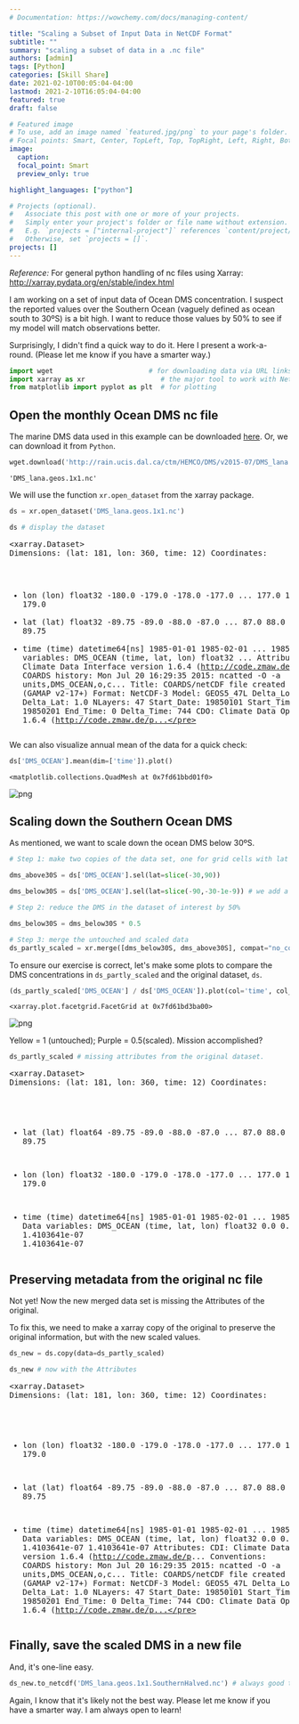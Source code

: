 ```yaml
---
# Documentation: https://wowchemy.com/docs/managing-content/

title: "Scaling a Subset of Input Data in NetCDF Format"
subtitle: ""
summary: "scaling a subset of data in a .nc file"
authors: [admin]
tags: [Python]
categories: [Skill Share]
date: 2021-02-10T00:05:04-04:00
lastmod: 2021-2-10T16:05:04-04:00
featured: true
draft: false

# Featured image
# To use, add an image named `featured.jpg/png` to your page's folder.
# Focal points: Smart, Center, TopLeft, Top, TopRight, Left, Right, BottomLeft, Bottom, BottomRight.
image:
  caption: 
  focal_point: Smart
  preview_only: true

highlight_languages: ["python"]

# Projects (optional).
#   Associate this post with one or more of your projects.
#   Simply enter your project's folder or file name without extension.
#   E.g. `projects = ["internal-project"]` references `content/project/deep-learning/index.md`.
#   Otherwise, set `projects = []`.
projects: []
---
```


<!-- *Created by [Ka Ming Fung](kamingfung@link.cuhk.edu.hk)* -->

*Reference:*
For general python handling of nc files using Xarray: http://xarray.pydata.org/en/stable/index.html



I am working on a set of input data of Ocean DMS concentration. I suspect the reported values over the Southern Ocean (vaguely defined as ocean south to 30ºS) is a bit high. I want to reduce those values by 50% to see if my model will match observations better.

Surprisingly, I didn't find a quick way to do it. Here I present a work-a-round. (Please let me know if you have a smarter way.)


```python
import wget                        # for downloading data via URL links
import xarray as xr                   # the major tool to work with NetCDF data!
from matplotlib import pyplot as plt  # for plotting

```

## Open the monthly Ocean DMS nc file

The marine DMS data used in this example can be downloaded [here](http://rain.ucis.dal.ca/ctm/HEMCO/DMS/v2015-07/DMS_lana.geos.1x1.nc). Or, we can download it from `Python`.


```python
wget.download('http://rain.ucis.dal.ca/ctm/HEMCO/DMS/v2015-07/DMS_lana.geos.1x1.nc')
```




    'DMS_lana.geos.1x1.nc'



We will use the function `xr.open_dataset` from the xarray package.


```python
ds = xr.open_dataset('DMS_lana.geos.1x1.nc')

ds # display the dataset
```




<div><svg style="position: absolute; width: 0; height: 0; overflow: hidden">
<defs>
<symbol id="icon-database" viewBox="0 0 32 32">
<path d="M16 0c-8.837 0-16 2.239-16 5v4c0 2.761 7.163 5 16 5s16-2.239 16-5v-4c0-2.761-7.163-5-16-5z"></path>
<path d="M16 17c-8.837 0-16-2.239-16-5v6c0 2.761 7.163 5 16 5s16-2.239 16-5v-6c0 2.761-7.163 5-16 5z"></path>
<path d="M16 26c-8.837 0-16-2.239-16-5v6c0 2.761 7.163 5 16 5s16-2.239 16-5v-6c0 2.761-7.163 5-16 5z"></path>
</symbol>
<symbol id="icon-file-text2" viewBox="0 0 32 32">
<path d="M28.681 7.159c-0.694-0.947-1.662-2.053-2.724-3.116s-2.169-2.030-3.116-2.724c-1.612-1.182-2.393-1.319-2.841-1.319h-15.5c-1.378 0-2.5 1.121-2.5 2.5v27c0 1.378 1.122 2.5 2.5 2.5h23c1.378 0 2.5-1.122 2.5-2.5v-19.5c0-0.448-0.137-1.23-1.319-2.841zM24.543 5.457c0.959 0.959 1.712 1.825 2.268 2.543h-4.811v-4.811c0.718 0.556 1.584 1.309 2.543 2.268zM28 29.5c0 0.271-0.229 0.5-0.5 0.5h-23c-0.271 0-0.5-0.229-0.5-0.5v-27c0-0.271 0.229-0.5 0.5-0.5 0 0 15.499-0 15.5 0v7c0 0.552 0.448 1 1 1h7v19.5z"></path>
<path d="M23 26h-14c-0.552 0-1-0.448-1-1s0.448-1 1-1h14c0.552 0 1 0.448 1 1s-0.448 1-1 1z"></path>
<path d="M23 22h-14c-0.552 0-1-0.448-1-1s0.448-1 1-1h14c0.552 0 1 0.448 1 1s-0.448 1-1 1z"></path>
<path d="M23 18h-14c-0.552 0-1-0.448-1-1s0.448-1 1-1h14c0.552 0 1 0.448 1 1s-0.448 1-1 1z"></path>
</symbol>
</defs>
</svg>
<style>/* CSS stylesheet for displaying xarray objects in jupyterlab.
 *
 */

:root {
  --xr-font-color0: var(--jp-content-font-color0, rgba(0, 0, 0, 1));
  --xr-font-color2: var(--jp-content-font-color2, rgba(0, 0, 0, 0.54));
  --xr-font-color3: var(--jp-content-font-color3, rgba(0, 0, 0, 0.38));
  --xr-border-color: var(--jp-border-color2, #e0e0e0);
  --xr-disabled-color: var(--jp-layout-color3, #bdbdbd);
  --xr-background-color: var(--jp-layout-color0, white);
  --xr-background-color-row-even: var(--jp-layout-color1, white);
  --xr-background-color-row-odd: var(--jp-layout-color2, #eeeeee);
}

html[theme=dark],
body.vscode-dark {
  --xr-font-color0: rgba(255, 255, 255, 1);
  --xr-font-color2: rgba(255, 255, 255, 0.54);
  --xr-font-color3: rgba(255, 255, 255, 0.38);
  --xr-border-color: #1F1F1F;
  --xr-disabled-color: #515151;
  --xr-background-color: #111111;
  --xr-background-color-row-even: #111111;
  --xr-background-color-row-odd: #313131;
}

.xr-wrap {
  display: block;
  min-width: 300px;
  max-width: 700px;
}

.xr-text-repr-fallback {
  /* fallback to plain text repr when CSS is not injected (untrusted notebook) */
  display: none;
}

.xr-header {
  padding-top: 6px;
  padding-bottom: 6px;
  margin-bottom: 4px;
  border-bottom: solid 1px var(--xr-border-color);
}

.xr-header > div,
.xr-header > ul {
  display: inline;
  margin-top: 0;
  margin-bottom: 0;
}

.xr-obj-type,
.xr-array-name {
  margin-left: 2px;
  margin-right: 10px;
}

.xr-obj-type {
  color: var(--xr-font-color2);
}

.xr-sections {
  padding-left: 0 !important;
  display: grid;
  grid-template-columns: 150px auto auto 1fr 20px 20px;
}

.xr-section-item {
  display: contents;
}

.xr-section-item input {
  display: none;
}

.xr-section-item input + label {
  color: var(--xr-disabled-color);
}

.xr-section-item input:enabled + label {
  cursor: pointer;
  color: var(--xr-font-color2);
}

.xr-section-item input:enabled + label:hover {
  color: var(--xr-font-color0);
}

.xr-section-summary {
  grid-column: 1;
  color: var(--xr-font-color2);
  font-weight: 500;
}

.xr-section-summary > span {
  display: inline-block;
  padding-left: 0.5em;
}

.xr-section-summary-in:disabled + label {
  color: var(--xr-font-color2);
}

.xr-section-summary-in + label:before {
  display: inline-block;
  content: '►';
  font-size: 11px;
  width: 15px;
  text-align: center;
}

.xr-section-summary-in:disabled + label:before {
  color: var(--xr-disabled-color);
}

.xr-section-summary-in:checked + label:before {
  content: '▼';
}

.xr-section-summary-in:checked + label > span {
  display: none;
}

.xr-section-summary,
.xr-section-inline-details {
  padding-top: 4px;
  padding-bottom: 4px;
}

.xr-section-inline-details {
  grid-column: 2 / -1;
}

.xr-section-details {
  display: none;
  grid-column: 1 / -1;
  margin-bottom: 5px;
}

.xr-section-summary-in:checked ~ .xr-section-details {
  display: contents;
}

.xr-array-wrap {
  grid-column: 1 / -1;
  display: grid;
  grid-template-columns: 20px auto;
}

.xr-array-wrap > label {
  grid-column: 1;
  vertical-align: top;
}

.xr-preview {
  color: var(--xr-font-color3);
}

.xr-array-preview,
.xr-array-data {
  padding: 0 5px !important;
  grid-column: 2;
}

.xr-array-data,
.xr-array-in:checked ~ .xr-array-preview {
  display: none;
}

.xr-array-in:checked ~ .xr-array-data,
.xr-array-preview {
  display: inline-block;
}

.xr-dim-list {
  display: inline-block !important;
  list-style: none;
  padding: 0 !important;
  margin: 0;
}

.xr-dim-list li {
  display: inline-block;
  padding: 0;
  margin: 0;
}

.xr-dim-list:before {
  content: '(';
}

.xr-dim-list:after {
  content: ')';
}

.xr-dim-list li:not(:last-child):after {
  content: ',';
  padding-right: 5px;
}

.xr-has-index {
  font-weight: bold;
}

.xr-var-list,
.xr-var-item {
  display: contents;
}

.xr-var-item > div,
.xr-var-item label,
.xr-var-item > .xr-var-name span {
  background-color: var(--xr-background-color-row-even);
  margin-bottom: 0;
}

.xr-var-item > .xr-var-name:hover span {
  padding-right: 5px;
}

.xr-var-list > li:nth-child(odd) > div,
.xr-var-list > li:nth-child(odd) > label,
.xr-var-list > li:nth-child(odd) > .xr-var-name span {
  background-color: var(--xr-background-color-row-odd);
}

.xr-var-name {
  grid-column: 1;
}

.xr-var-dims {
  grid-column: 2;
}

.xr-var-dtype {
  grid-column: 3;
  text-align: right;
  color: var(--xr-font-color2);
}

.xr-var-preview {
  grid-column: 4;
}

.xr-var-name,
.xr-var-dims,
.xr-var-dtype,
.xr-preview,
.xr-attrs dt {
  white-space: nowrap;
  overflow: hidden;
  text-overflow: ellipsis;
  padding-right: 10px;
}

.xr-var-name:hover,
.xr-var-dims:hover,
.xr-var-dtype:hover,
.xr-attrs dt:hover {
  overflow: visible;
  width: auto;
  z-index: 1;
}

.xr-var-attrs,
.xr-var-data {
  display: none;
  background-color: var(--xr-background-color) !important;
  padding-bottom: 5px !important;
}

.xr-var-attrs-in:checked ~ .xr-var-attrs,
.xr-var-data-in:checked ~ .xr-var-data {
  display: block;
}

.xr-var-data > table {
  float: right;
}

.xr-var-name span,
.xr-var-data,
.xr-attrs {
  padding-left: 25px !important;
}

.xr-attrs,
.xr-var-attrs,
.xr-var-data {
  grid-column: 1 / -1;
}

dl.xr-attrs {
  padding: 0;
  margin: 0;
  display: grid;
  grid-template-columns: 125px auto;
}

.xr-attrs dt, dd {
  padding: 0;
  margin: 0;
  float: left;
  padding-right: 10px;
  width: auto;
}

.xr-attrs dt {
  font-weight: normal;
  grid-column: 1;
}

.xr-attrs dt:hover span {
  display: inline-block;
  background: var(--xr-background-color);
  padding-right: 10px;
}

.xr-attrs dd {
  grid-column: 2;
  white-space: pre-wrap;
  word-break: break-all;
}

.xr-icon-database,
.xr-icon-file-text2 {
  display: inline-block;
  vertical-align: middle;
  width: 1em;
  height: 1.5em !important;
  stroke-width: 0;
  stroke: currentColor;
  fill: currentColor;
}
</style><pre class='xr-text-repr-fallback'>&lt;xarray.Dataset&gt;
Dimensions:    (lat: 181, lon: 360, time: 12)
Coordinates:
  * lon        (lon) float32 -180.0 -179.0 -178.0 -177.0 ... 177.0 178.0 179.0
  * lat        (lat) float32 -89.75 -89.0 -88.0 -87.0 ... 87.0 88.0 89.0 89.75
  * time       (time) datetime64[ns] 1985-01-01 1985-02-01 ... 1985-12-01
Data variables:
    DMS_OCEAN  (time, lat, lon) float32 ...
Attributes:
    CDI:          Climate Data Interface version 1.6.4 (http://code.zmaw.de/p...
    Conventions:  COARDS
    history:      Mon Jul 20 16:29:35 2015: ncatted -O -a units,DMS_OCEAN,o,c...
    Title:        COARDS/netCDF file created by BPCH2COARDS (GAMAP v2-17+)
    Format:       NetCDF-3
    Model:        GEOS5_47L
    Delta_Lon:    1.0
    Delta_Lat:    1.0
    NLayers:      47
    Start_Date:   19850101
    Start_Time:   0
    End_Date:     19850201
    End_Time:     0
    Delta_Time:   744
    CDO:          Climate Data Operators version 1.6.4 (http://code.zmaw.de/p...</pre><div class='xr-wrap' hidden><div class='xr-header'><div class='xr-obj-type'>xarray.Dataset</div></div><ul class='xr-sections'><li class='xr-section-item'><input id='section-abe64baa-5fc8-49a7-b3ba-4a364c068cdf' class='xr-section-summary-in' type='checkbox' disabled ><label for='section-abe64baa-5fc8-49a7-b3ba-4a364c068cdf' class='xr-section-summary'  title='Expand/collapse section'>Dimensions:</label><div class='xr-section-inline-details'><ul class='xr-dim-list'><li><span class='xr-has-index'>lat</span>: 181</li><li><span class='xr-has-index'>lon</span>: 360</li><li><span class='xr-has-index'>time</span>: 12</li></ul></div><div class='xr-section-details'></div></li><li class='xr-section-item'><input id='section-642e9103-e95f-43fb-b9d3-d8365b57f982' class='xr-section-summary-in' type='checkbox'  checked><label for='section-642e9103-e95f-43fb-b9d3-d8365b57f982' class='xr-section-summary' >Coordinates: <span>(3)</span></label><div class='xr-section-inline-details'></div><div class='xr-section-details'><ul class='xr-var-list'><li class='xr-var-item'><div class='xr-var-name'><span class='xr-has-index'>lon</span></div><div class='xr-var-dims'>(lon)</div><div class='xr-var-dtype'>float32</div><div class='xr-var-preview xr-preview'>-180.0 -179.0 ... 178.0 179.0</div><input id='attrs-9a41ee56-82dc-46aa-8d42-73272e1c0e30' class='xr-var-attrs-in' type='checkbox' ><label for='attrs-9a41ee56-82dc-46aa-8d42-73272e1c0e30' title='Show/Hide attributes'><svg class='icon xr-icon-file-text2'><use xlink:href='#icon-file-text2'></use></svg></label><input id='data-75db8d25-3657-4178-84b3-8d8b401a886c' class='xr-var-data-in' type='checkbox'><label for='data-75db8d25-3657-4178-84b3-8d8b401a886c' title='Show/Hide data repr'><svg class='icon xr-icon-database'><use xlink:href='#icon-database'></use></svg></label><div class='xr-var-attrs'><dl class='xr-attrs'><dt><span>standard_name :</span></dt><dd>longitude</dd><dt><span>long_name :</span></dt><dd>Longitude</dd><dt><span>units :</span></dt><dd>degrees_east</dd><dt><span>axis :</span></dt><dd>X</dd></dl></div><div class='xr-var-data'><pre>array([-180., -179., -178., ...,  177.,  178.,  179.], dtype=float32)</pre></div></li><li class='xr-var-item'><div class='xr-var-name'><span class='xr-has-index'>lat</span></div><div class='xr-var-dims'>(lat)</div><div class='xr-var-dtype'>float32</div><div class='xr-var-preview xr-preview'>-89.75 -89.0 -88.0 ... 89.0 89.75</div><input id='attrs-24b632a5-b6e2-40e9-b87e-e84f2db17d2f' class='xr-var-attrs-in' type='checkbox' ><label for='attrs-24b632a5-b6e2-40e9-b87e-e84f2db17d2f' title='Show/Hide attributes'><svg class='icon xr-icon-file-text2'><use xlink:href='#icon-file-text2'></use></svg></label><input id='data-f94225c1-1a1f-4220-8924-5fdd2fac969f' class='xr-var-data-in' type='checkbox'><label for='data-f94225c1-1a1f-4220-8924-5fdd2fac969f' title='Show/Hide data repr'><svg class='icon xr-icon-database'><use xlink:href='#icon-database'></use></svg></label><div class='xr-var-attrs'><dl class='xr-attrs'><dt><span>standard_name :</span></dt><dd>latitude</dd><dt><span>long_name :</span></dt><dd>Latitude</dd><dt><span>units :</span></dt><dd>degrees_north</dd><dt><span>axis :</span></dt><dd>Y</dd></dl></div><div class='xr-var-data'><pre>array([-89.75, -89.  , -88.  , -87.  , -86.  , -85.  , -84.  , -83.  , -82.  ,
       -81.  , -80.  , -79.  , -78.  , -77.  , -76.  , -75.  , -74.  , -73.  ,
       -72.  , -71.  , -70.  , -69.  , -68.  , -67.  , -66.  , -65.  , -64.  ,
       -63.  , -62.  , -61.  , -60.  , -59.  , -58.  , -57.  , -56.  , -55.  ,
       -54.  , -53.  , -52.  , -51.  , -50.  , -49.  , -48.  , -47.  , -46.  ,
       -45.  , -44.  , -43.  , -42.  , -41.  , -40.  , -39.  , -38.  , -37.  ,
       -36.  , -35.  , -34.  , -33.  , -32.  , -31.  , -30.  , -29.  , -28.  ,
       -27.  , -26.  , -25.  , -24.  , -23.  , -22.  , -21.  , -20.  , -19.  ,
       -18.  , -17.  , -16.  , -15.  , -14.  , -13.  , -12.  , -11.  , -10.  ,
        -9.  ,  -8.  ,  -7.  ,  -6.  ,  -5.  ,  -4.  ,  -3.  ,  -2.  ,  -1.  ,
         0.  ,   1.  ,   2.  ,   3.  ,   4.  ,   5.  ,   6.  ,   7.  ,   8.  ,
         9.  ,  10.  ,  11.  ,  12.  ,  13.  ,  14.  ,  15.  ,  16.  ,  17.  ,
        18.  ,  19.  ,  20.  ,  21.  ,  22.  ,  23.  ,  24.  ,  25.  ,  26.  ,
        27.  ,  28.  ,  29.  ,  30.  ,  31.  ,  32.  ,  33.  ,  34.  ,  35.  ,
        36.  ,  37.  ,  38.  ,  39.  ,  40.  ,  41.  ,  42.  ,  43.  ,  44.  ,
        45.  ,  46.  ,  47.  ,  48.  ,  49.  ,  50.  ,  51.  ,  52.  ,  53.  ,
        54.  ,  55.  ,  56.  ,  57.  ,  58.  ,  59.  ,  60.  ,  61.  ,  62.  ,
        63.  ,  64.  ,  65.  ,  66.  ,  67.  ,  68.  ,  69.  ,  70.  ,  71.  ,
        72.  ,  73.  ,  74.  ,  75.  ,  76.  ,  77.  ,  78.  ,  79.  ,  80.  ,
        81.  ,  82.  ,  83.  ,  84.  ,  85.  ,  86.  ,  87.  ,  88.  ,  89.  ,
        89.75], dtype=float32)</pre></div></li><li class='xr-var-item'><div class='xr-var-name'><span class='xr-has-index'>time</span></div><div class='xr-var-dims'>(time)</div><div class='xr-var-dtype'>datetime64[ns]</div><div class='xr-var-preview xr-preview'>1985-01-01 ... 1985-12-01</div><input id='attrs-50142612-8e1e-43ae-9b1f-0ba7f87a9393' class='xr-var-attrs-in' type='checkbox' ><label for='attrs-50142612-8e1e-43ae-9b1f-0ba7f87a9393' title='Show/Hide attributes'><svg class='icon xr-icon-file-text2'><use xlink:href='#icon-file-text2'></use></svg></label><input id='data-d49df175-4681-4ae2-b18c-5cb5f9e7804a' class='xr-var-data-in' type='checkbox'><label for='data-d49df175-4681-4ae2-b18c-5cb5f9e7804a' title='Show/Hide data repr'><svg class='icon xr-icon-database'><use xlink:href='#icon-database'></use></svg></label><div class='xr-var-attrs'><dl class='xr-attrs'><dt><span>standard_name :</span></dt><dd>time</dd><dt><span>long_name :</span></dt><dd>Time</dd></dl></div><div class='xr-var-data'><pre>array([&#x27;1985-01-01T00:00:00.000000000&#x27;, &#x27;1985-02-01T00:00:00.000000000&#x27;,
       &#x27;1985-03-01T00:00:00.000000000&#x27;, &#x27;1985-04-01T00:00:00.000000000&#x27;,
       &#x27;1985-05-01T00:00:00.000000000&#x27;, &#x27;1985-06-01T00:00:00.000000000&#x27;,
       &#x27;1985-07-01T00:00:00.000000000&#x27;, &#x27;1985-08-01T00:00:00.000000000&#x27;,
       &#x27;1985-09-01T00:00:00.000000000&#x27;, &#x27;1985-10-01T00:00:00.000000000&#x27;,
       &#x27;1985-11-01T00:00:00.000000000&#x27;, &#x27;1985-12-01T00:00:00.000000000&#x27;],
      dtype=&#x27;datetime64[ns]&#x27;)</pre></div></li></ul></div></li><li class='xr-section-item'><input id='section-2261ebde-fb9d-4482-b19d-34384d1b9e72' class='xr-section-summary-in' type='checkbox'  checked><label for='section-2261ebde-fb9d-4482-b19d-34384d1b9e72' class='xr-section-summary' >Data variables: <span>(1)</span></label><div class='xr-section-inline-details'></div><div class='xr-section-details'><ul class='xr-var-list'><li class='xr-var-item'><div class='xr-var-name'><span>DMS_OCEAN</span></div><div class='xr-var-dims'>(time, lat, lon)</div><div class='xr-var-dtype'>float32</div><div class='xr-var-preview xr-preview'>...</div><input id='attrs-39a30321-8ea6-4dd4-a205-25577e5f39a9' class='xr-var-attrs-in' type='checkbox' ><label for='attrs-39a30321-8ea6-4dd4-a205-25577e5f39a9' title='Show/Hide attributes'><svg class='icon xr-icon-file-text2'><use xlink:href='#icon-file-text2'></use></svg></label><input id='data-5b8b78c1-6e24-494e-8a59-06ca71183378' class='xr-var-data-in' type='checkbox'><label for='data-5b8b78c1-6e24-494e-8a59-06ca71183378' title='Show/Hide data repr'><svg class='icon xr-icon-database'><use xlink:href='#icon-database'></use></svg></label><div class='xr-var-attrs'><dl class='xr-attrs'><dt><span>long_name :</span></dt><dd>Ocean DMS concentration</dd><dt><span>units :</span></dt><dd>kg/m3</dd></dl></div><div class='xr-var-data'><pre>[781920 values with dtype=float32]</pre></div></li></ul></div></li><li class='xr-section-item'><input id='section-fe360d48-b8de-4324-98eb-113dd86753af' class='xr-section-summary-in' type='checkbox'  ><label for='section-fe360d48-b8de-4324-98eb-113dd86753af' class='xr-section-summary' >Attributes: <span>(15)</span></label><div class='xr-section-inline-details'></div><div class='xr-section-details'><dl class='xr-attrs'><dt><span>CDI :</span></dt><dd>Climate Data Interface version 1.6.4 (http://code.zmaw.de/projects/cdi)</dd><dt><span>Conventions :</span></dt><dd>COARDS</dd><dt><span>history :</span></dt><dd>Mon Jul 20 16:29:35 2015: ncatted -O -a units,DMS_OCEAN,o,c,kg/m3 tmp3.nc
Mon Jul 20 16:29:34 2015: cdo mulc,6.213e-8 tmp2.nc tmp3.nc
Mon Jul 20 16:29:34 2015: cdo chname,BIOGSRCE__DMSOCN,DMS_OCEAN tmp.nc tmp2.nc
Mon Jul 20 16:29:34 2015: cdo mergetime tmp.1985*.nc tmp.nc</dd><dt><span>Title :</span></dt><dd>COARDS/netCDF file created by BPCH2COARDS (GAMAP v2-17+)</dd><dt><span>Format :</span></dt><dd>NetCDF-3</dd><dt><span>Model :</span></dt><dd>GEOS5_47L</dd><dt><span>Delta_Lon :</span></dt><dd>1.0</dd><dt><span>Delta_Lat :</span></dt><dd>1.0</dd><dt><span>NLayers :</span></dt><dd>47</dd><dt><span>Start_Date :</span></dt><dd>19850101</dd><dt><span>Start_Time :</span></dt><dd>0</dd><dt><span>End_Date :</span></dt><dd>19850201</dd><dt><span>End_Time :</span></dt><dd>0</dd><dt><span>Delta_Time :</span></dt><dd>744</dd><dt><span>CDO :</span></dt><dd>Climate Data Operators version 1.6.4 (http://code.zmaw.de/projects/cdo)</dd></dl></div></li></ul></div></div>



We can also visualize annual mean of the data for a quick check:


```python
ds['DMS_OCEAN'].mean(dim=['time']).plot()
```




    <matplotlib.collections.QuadMesh at 0x7fd61bbd01f0>




    
![png](output_7_1.png)
    


## Scaling down the Southern Ocean DMS

As mentioned, we want to scale down the ocean DMS below 30ºS.


```python
# Step 1: make two copies of the data set, one for grid cells with lat > 30ºS, one for <30ºS

dms_above30S = ds['DMS_OCEAN'].sel(lat=slice(-30,90))

dms_below30S = ds['DMS_OCEAN'].sel(lat=slice(-90,-30-1e-9)) # we add a small value here to avoid the grid cells with lat = 30ºS to appear in both data sets.

# Step 2: reduce the DMS in the dataset of interest by 50% 

dms_below30S = dms_below30S * 0.5

# Step 3: merge the untouched and scaled data
ds_partly_scaled = xr.merge([dms_below30S, dms_above30S], compat="no_conflicts")
```

To ensure our exercise is correct, let's make some plots to compare the DMS concentrations in `ds_partly_scaled` and the original dataset, `ds`.


```python
(ds_partly_scaled['DMS_OCEAN'] / ds['DMS_OCEAN']).plot(col='time', col_wrap=3)
```




    <xarray.plot.facetgrid.FacetGrid at 0x7fd61bd3ba00>




    
![png](output_11_1.png)
    


Yellow = 1 (untouched); Purple = 0.5(scaled). Mission accomplished?


```python
ds_partly_scaled # missing attributes from the original dataset.
```




<div><svg style="position: absolute; width: 0; height: 0; overflow: hidden">
<defs>
<symbol id="icon-database" viewBox="0 0 32 32">
<path d="M16 0c-8.837 0-16 2.239-16 5v4c0 2.761 7.163 5 16 5s16-2.239 16-5v-4c0-2.761-7.163-5-16-5z"></path>
<path d="M16 17c-8.837 0-16-2.239-16-5v6c0 2.761 7.163 5 16 5s16-2.239 16-5v-6c0 2.761-7.163 5-16 5z"></path>
<path d="M16 26c-8.837 0-16-2.239-16-5v6c0 2.761 7.163 5 16 5s16-2.239 16-5v-6c0 2.761-7.163 5-16 5z"></path>
</symbol>
<symbol id="icon-file-text2" viewBox="0 0 32 32">
<path d="M28.681 7.159c-0.694-0.947-1.662-2.053-2.724-3.116s-2.169-2.030-3.116-2.724c-1.612-1.182-2.393-1.319-2.841-1.319h-15.5c-1.378 0-2.5 1.121-2.5 2.5v27c0 1.378 1.122 2.5 2.5 2.5h23c1.378 0 2.5-1.122 2.5-2.5v-19.5c0-0.448-0.137-1.23-1.319-2.841zM24.543 5.457c0.959 0.959 1.712 1.825 2.268 2.543h-4.811v-4.811c0.718 0.556 1.584 1.309 2.543 2.268zM28 29.5c0 0.271-0.229 0.5-0.5 0.5h-23c-0.271 0-0.5-0.229-0.5-0.5v-27c0-0.271 0.229-0.5 0.5-0.5 0 0 15.499-0 15.5 0v7c0 0.552 0.448 1 1 1h7v19.5z"></path>
<path d="M23 26h-14c-0.552 0-1-0.448-1-1s0.448-1 1-1h14c0.552 0 1 0.448 1 1s-0.448 1-1 1z"></path>
<path d="M23 22h-14c-0.552 0-1-0.448-1-1s0.448-1 1-1h14c0.552 0 1 0.448 1 1s-0.448 1-1 1z"></path>
<path d="M23 18h-14c-0.552 0-1-0.448-1-1s0.448-1 1-1h14c0.552 0 1 0.448 1 1s-0.448 1-1 1z"></path>
</symbol>
</defs>
</svg>
<style>/* CSS stylesheet for displaying xarray objects in jupyterlab.
 *
 */

:root {
  --xr-font-color0: var(--jp-content-font-color0, rgba(0, 0, 0, 1));
  --xr-font-color2: var(--jp-content-font-color2, rgba(0, 0, 0, 0.54));
  --xr-font-color3: var(--jp-content-font-color3, rgba(0, 0, 0, 0.38));
  --xr-border-color: var(--jp-border-color2, #e0e0e0);
  --xr-disabled-color: var(--jp-layout-color3, #bdbdbd);
  --xr-background-color: var(--jp-layout-color0, white);
  --xr-background-color-row-even: var(--jp-layout-color1, white);
  --xr-background-color-row-odd: var(--jp-layout-color2, #eeeeee);
}

html[theme=dark],
body.vscode-dark {
  --xr-font-color0: rgba(255, 255, 255, 1);
  --xr-font-color2: rgba(255, 255, 255, 0.54);
  --xr-font-color3: rgba(255, 255, 255, 0.38);
  --xr-border-color: #1F1F1F;
  --xr-disabled-color: #515151;
  --xr-background-color: #111111;
  --xr-background-color-row-even: #111111;
  --xr-background-color-row-odd: #313131;
}

.xr-wrap {
  display: block;
  min-width: 300px;
  max-width: 700px;
}

.xr-text-repr-fallback {
  /* fallback to plain text repr when CSS is not injected (untrusted notebook) */
  display: none;
}

.xr-header {
  padding-top: 6px;
  padding-bottom: 6px;
  margin-bottom: 4px;
  border-bottom: solid 1px var(--xr-border-color);
}

.xr-header > div,
.xr-header > ul {
  display: inline;
  margin-top: 0;
  margin-bottom: 0;
}

.xr-obj-type,
.xr-array-name {
  margin-left: 2px;
  margin-right: 10px;
}

.xr-obj-type {
  color: var(--xr-font-color2);
}

.xr-sections {
  padding-left: 0 !important;
  display: grid;
  grid-template-columns: 150px auto auto 1fr 20px 20px;
}

.xr-section-item {
  display: contents;
}

.xr-section-item input {
  display: none;
}

.xr-section-item input + label {
  color: var(--xr-disabled-color);
}

.xr-section-item input:enabled + label {
  cursor: pointer;
  color: var(--xr-font-color2);
}

.xr-section-item input:enabled + label:hover {
  color: var(--xr-font-color0);
}

.xr-section-summary {
  grid-column: 1;
  color: var(--xr-font-color2);
  font-weight: 500;
}

.xr-section-summary > span {
  display: inline-block;
  padding-left: 0.5em;
}

.xr-section-summary-in:disabled + label {
  color: var(--xr-font-color2);
}

.xr-section-summary-in + label:before {
  display: inline-block;
  content: '►';
  font-size: 11px;
  width: 15px;
  text-align: center;
}

.xr-section-summary-in:disabled + label:before {
  color: var(--xr-disabled-color);
}

.xr-section-summary-in:checked + label:before {
  content: '▼';
}

.xr-section-summary-in:checked + label > span {
  display: none;
}

.xr-section-summary,
.xr-section-inline-details {
  padding-top: 4px;
  padding-bottom: 4px;
}

.xr-section-inline-details {
  grid-column: 2 / -1;
}

.xr-section-details {
  display: none;
  grid-column: 1 / -1;
  margin-bottom: 5px;
}

.xr-section-summary-in:checked ~ .xr-section-details {
  display: contents;
}

.xr-array-wrap {
  grid-column: 1 / -1;
  display: grid;
  grid-template-columns: 20px auto;
}

.xr-array-wrap > label {
  grid-column: 1;
  vertical-align: top;
}

.xr-preview {
  color: var(--xr-font-color3);
}

.xr-array-preview,
.xr-array-data {
  padding: 0 5px !important;
  grid-column: 2;
}

.xr-array-data,
.xr-array-in:checked ~ .xr-array-preview {
  display: none;
}

.xr-array-in:checked ~ .xr-array-data,
.xr-array-preview {
  display: inline-block;
}

.xr-dim-list {
  display: inline-block !important;
  list-style: none;
  padding: 0 !important;
  margin: 0;
}

.xr-dim-list li {
  display: inline-block;
  padding: 0;
  margin: 0;
}

.xr-dim-list:before {
  content: '(';
}

.xr-dim-list:after {
  content: ')';
}

.xr-dim-list li:not(:last-child):after {
  content: ',';
  padding-right: 5px;
}

.xr-has-index {
  font-weight: bold;
}

.xr-var-list,
.xr-var-item {
  display: contents;
}

.xr-var-item > div,
.xr-var-item label,
.xr-var-item > .xr-var-name span {
  background-color: var(--xr-background-color-row-even);
  margin-bottom: 0;
}

.xr-var-item > .xr-var-name:hover span {
  padding-right: 5px;
}

.xr-var-list > li:nth-child(odd) > div,
.xr-var-list > li:nth-child(odd) > label,
.xr-var-list > li:nth-child(odd) > .xr-var-name span {
  background-color: var(--xr-background-color-row-odd);
}

.xr-var-name {
  grid-column: 1;
}

.xr-var-dims {
  grid-column: 2;
}

.xr-var-dtype {
  grid-column: 3;
  text-align: right;
  color: var(--xr-font-color2);
}

.xr-var-preview {
  grid-column: 4;
}

.xr-var-name,
.xr-var-dims,
.xr-var-dtype,
.xr-preview,
.xr-attrs dt {
  white-space: nowrap;
  overflow: hidden;
  text-overflow: ellipsis;
  padding-right: 10px;
}

.xr-var-name:hover,
.xr-var-dims:hover,
.xr-var-dtype:hover,
.xr-attrs dt:hover {
  overflow: visible;
  width: auto;
  z-index: 1;
}

.xr-var-attrs,
.xr-var-data {
  display: none;
  background-color: var(--xr-background-color) !important;
  padding-bottom: 5px !important;
}

.xr-var-attrs-in:checked ~ .xr-var-attrs,
.xr-var-data-in:checked ~ .xr-var-data {
  display: block;
}

.xr-var-data > table {
  float: right;
}

.xr-var-name span,
.xr-var-data,
.xr-attrs {
  padding-left: 25px !important;
}

.xr-attrs,
.xr-var-attrs,
.xr-var-data {
  grid-column: 1 / -1;
}

dl.xr-attrs {
  padding: 0;
  margin: 0;
  display: grid;
  grid-template-columns: 125px auto;
}

.xr-attrs dt, dd {
  padding: 0;
  margin: 0;
  float: left;
  padding-right: 10px;
  width: auto;
}

.xr-attrs dt {
  font-weight: normal;
  grid-column: 1;
}

.xr-attrs dt:hover span {
  display: inline-block;
  background: var(--xr-background-color);
  padding-right: 10px;
}

.xr-attrs dd {
  grid-column: 2;
  white-space: pre-wrap;
  word-break: break-all;
}

.xr-icon-database,
.xr-icon-file-text2 {
  display: inline-block;
  vertical-align: middle;
  width: 1em;
  height: 1.5em !important;
  stroke-width: 0;
  stroke: currentColor;
  fill: currentColor;
}
</style><pre class='xr-text-repr-fallback'>&lt;xarray.Dataset&gt;
Dimensions:    (lat: 181, lon: 360, time: 12)
Coordinates:
  * lat        (lat) float64 -89.75 -89.0 -88.0 -87.0 ... 87.0 88.0 89.0 89.75
  * lon        (lon) float32 -180.0 -179.0 -178.0 -177.0 ... 177.0 178.0 179.0
  * time       (time) datetime64[ns] 1985-01-01 1985-02-01 ... 1985-12-01
Data variables:
    DMS_OCEAN  (time, lat, lon) float32 0.0 0.0 ... 1.4103641e-07 1.4103641e-07</pre><div class='xr-wrap' hidden><div class='xr-header'><div class='xr-obj-type'>xarray.Dataset</div></div><ul class='xr-sections'><li class='xr-section-item'><input id='section-17444cc6-5a67-4fb6-9c64-f5307333029d' class='xr-section-summary-in' type='checkbox' disabled ><label for='section-17444cc6-5a67-4fb6-9c64-f5307333029d' class='xr-section-summary'  title='Expand/collapse section'>Dimensions:</label><div class='xr-section-inline-details'><ul class='xr-dim-list'><li><span class='xr-has-index'>lat</span>: 181</li><li><span class='xr-has-index'>lon</span>: 360</li><li><span class='xr-has-index'>time</span>: 12</li></ul></div><div class='xr-section-details'></div></li><li class='xr-section-item'><input id='section-3f37bb3c-e560-4916-85b7-5008f191f325' class='xr-section-summary-in' type='checkbox'  checked><label for='section-3f37bb3c-e560-4916-85b7-5008f191f325' class='xr-section-summary' >Coordinates: <span>(3)</span></label><div class='xr-section-inline-details'></div><div class='xr-section-details'><ul class='xr-var-list'><li class='xr-var-item'><div class='xr-var-name'><span class='xr-has-index'>lat</span></div><div class='xr-var-dims'>(lat)</div><div class='xr-var-dtype'>float64</div><div class='xr-var-preview xr-preview'>-89.75 -89.0 -88.0 ... 89.0 89.75</div><input id='attrs-c3f93ecb-1c2e-41d0-b3e6-dc22c2756bd5' class='xr-var-attrs-in' type='checkbox' ><label for='attrs-c3f93ecb-1c2e-41d0-b3e6-dc22c2756bd5' title='Show/Hide attributes'><svg class='icon xr-icon-file-text2'><use xlink:href='#icon-file-text2'></use></svg></label><input id='data-57e895b5-1928-4415-b1f1-cfc1ddf73f6e' class='xr-var-data-in' type='checkbox'><label for='data-57e895b5-1928-4415-b1f1-cfc1ddf73f6e' title='Show/Hide data repr'><svg class='icon xr-icon-database'><use xlink:href='#icon-database'></use></svg></label><div class='xr-var-attrs'><dl class='xr-attrs'><dt><span>standard_name :</span></dt><dd>latitude</dd><dt><span>long_name :</span></dt><dd>Latitude</dd><dt><span>units :</span></dt><dd>degrees_north</dd><dt><span>axis :</span></dt><dd>Y</dd></dl></div><div class='xr-var-data'><pre>array([-89.75, -89.  , -88.  , -87.  , -86.  , -85.  , -84.  , -83.  , -82.  ,
       -81.  , -80.  , -79.  , -78.  , -77.  , -76.  , -75.  , -74.  , -73.  ,
       -72.  , -71.  , -70.  , -69.  , -68.  , -67.  , -66.  , -65.  , -64.  ,
       -63.  , -62.  , -61.  , -60.  , -59.  , -58.  , -57.  , -56.  , -55.  ,
       -54.  , -53.  , -52.  , -51.  , -50.  , -49.  , -48.  , -47.  , -46.  ,
       -45.  , -44.  , -43.  , -42.  , -41.  , -40.  , -39.  , -38.  , -37.  ,
       -36.  , -35.  , -34.  , -33.  , -32.  , -31.  , -30.  , -29.  , -28.  ,
       -27.  , -26.  , -25.  , -24.  , -23.  , -22.  , -21.  , -20.  , -19.  ,
       -18.  , -17.  , -16.  , -15.  , -14.  , -13.  , -12.  , -11.  , -10.  ,
        -9.  ,  -8.  ,  -7.  ,  -6.  ,  -5.  ,  -4.  ,  -3.  ,  -2.  ,  -1.  ,
         0.  ,   1.  ,   2.  ,   3.  ,   4.  ,   5.  ,   6.  ,   7.  ,   8.  ,
         9.  ,  10.  ,  11.  ,  12.  ,  13.  ,  14.  ,  15.  ,  16.  ,  17.  ,
        18.  ,  19.  ,  20.  ,  21.  ,  22.  ,  23.  ,  24.  ,  25.  ,  26.  ,
        27.  ,  28.  ,  29.  ,  30.  ,  31.  ,  32.  ,  33.  ,  34.  ,  35.  ,
        36.  ,  37.  ,  38.  ,  39.  ,  40.  ,  41.  ,  42.  ,  43.  ,  44.  ,
        45.  ,  46.  ,  47.  ,  48.  ,  49.  ,  50.  ,  51.  ,  52.  ,  53.  ,
        54.  ,  55.  ,  56.  ,  57.  ,  58.  ,  59.  ,  60.  ,  61.  ,  62.  ,
        63.  ,  64.  ,  65.  ,  66.  ,  67.  ,  68.  ,  69.  ,  70.  ,  71.  ,
        72.  ,  73.  ,  74.  ,  75.  ,  76.  ,  77.  ,  78.  ,  79.  ,  80.  ,
        81.  ,  82.  ,  83.  ,  84.  ,  85.  ,  86.  ,  87.  ,  88.  ,  89.  ,
        89.75])</pre></div></li><li class='xr-var-item'><div class='xr-var-name'><span class='xr-has-index'>lon</span></div><div class='xr-var-dims'>(lon)</div><div class='xr-var-dtype'>float32</div><div class='xr-var-preview xr-preview'>-180.0 -179.0 ... 178.0 179.0</div><input id='attrs-77de3493-ba20-4259-aade-0552c4122503' class='xr-var-attrs-in' type='checkbox' ><label for='attrs-77de3493-ba20-4259-aade-0552c4122503' title='Show/Hide attributes'><svg class='icon xr-icon-file-text2'><use xlink:href='#icon-file-text2'></use></svg></label><input id='data-ac7d445a-d799-41a3-82e0-2c654e86b91c' class='xr-var-data-in' type='checkbox'><label for='data-ac7d445a-d799-41a3-82e0-2c654e86b91c' title='Show/Hide data repr'><svg class='icon xr-icon-database'><use xlink:href='#icon-database'></use></svg></label><div class='xr-var-attrs'><dl class='xr-attrs'><dt><span>standard_name :</span></dt><dd>longitude</dd><dt><span>long_name :</span></dt><dd>Longitude</dd><dt><span>units :</span></dt><dd>degrees_east</dd><dt><span>axis :</span></dt><dd>X</dd></dl></div><div class='xr-var-data'><pre>array([-180., -179., -178., ...,  177.,  178.,  179.], dtype=float32)</pre></div></li><li class='xr-var-item'><div class='xr-var-name'><span class='xr-has-index'>time</span></div><div class='xr-var-dims'>(time)</div><div class='xr-var-dtype'>datetime64[ns]</div><div class='xr-var-preview xr-preview'>1985-01-01 ... 1985-12-01</div><input id='attrs-bc8aea16-0715-4b47-874c-1c5d80d49704' class='xr-var-attrs-in' type='checkbox' ><label for='attrs-bc8aea16-0715-4b47-874c-1c5d80d49704' title='Show/Hide attributes'><svg class='icon xr-icon-file-text2'><use xlink:href='#icon-file-text2'></use></svg></label><input id='data-d93d2b52-46fa-4f06-bbb0-3fe77d69f3de' class='xr-var-data-in' type='checkbox'><label for='data-d93d2b52-46fa-4f06-bbb0-3fe77d69f3de' title='Show/Hide data repr'><svg class='icon xr-icon-database'><use xlink:href='#icon-database'></use></svg></label><div class='xr-var-attrs'><dl class='xr-attrs'><dt><span>standard_name :</span></dt><dd>time</dd><dt><span>long_name :</span></dt><dd>Time</dd></dl></div><div class='xr-var-data'><pre>array([&#x27;1985-01-01T00:00:00.000000000&#x27;, &#x27;1985-02-01T00:00:00.000000000&#x27;,
       &#x27;1985-03-01T00:00:00.000000000&#x27;, &#x27;1985-04-01T00:00:00.000000000&#x27;,
       &#x27;1985-05-01T00:00:00.000000000&#x27;, &#x27;1985-06-01T00:00:00.000000000&#x27;,
       &#x27;1985-07-01T00:00:00.000000000&#x27;, &#x27;1985-08-01T00:00:00.000000000&#x27;,
       &#x27;1985-09-01T00:00:00.000000000&#x27;, &#x27;1985-10-01T00:00:00.000000000&#x27;,
       &#x27;1985-11-01T00:00:00.000000000&#x27;, &#x27;1985-12-01T00:00:00.000000000&#x27;],
      dtype=&#x27;datetime64[ns]&#x27;)</pre></div></li></ul></div></li><li class='xr-section-item'><input id='section-c9a6366a-fcc8-4c05-b744-634b39582ad3' class='xr-section-summary-in' type='checkbox'  checked><label for='section-c9a6366a-fcc8-4c05-b744-634b39582ad3' class='xr-section-summary' >Data variables: <span>(1)</span></label><div class='xr-section-inline-details'></div><div class='xr-section-details'><ul class='xr-var-list'><li class='xr-var-item'><div class='xr-var-name'><span>DMS_OCEAN</span></div><div class='xr-var-dims'>(time, lat, lon)</div><div class='xr-var-dtype'>float32</div><div class='xr-var-preview xr-preview'>0.0 0.0 ... 1.4103641e-07</div><input id='attrs-206873f1-ffe6-4a00-9c38-8fb338a750a3' class='xr-var-attrs-in' type='checkbox' disabled><label for='attrs-206873f1-ffe6-4a00-9c38-8fb338a750a3' title='Show/Hide attributes'><svg class='icon xr-icon-file-text2'><use xlink:href='#icon-file-text2'></use></svg></label><input id='data-fb80e9d1-5ef5-4f5b-8c42-a637f5e82c67' class='xr-var-data-in' type='checkbox'><label for='data-fb80e9d1-5ef5-4f5b-8c42-a637f5e82c67' title='Show/Hide data repr'><svg class='icon xr-icon-database'><use xlink:href='#icon-database'></use></svg></label><div class='xr-var-attrs'><dl class='xr-attrs'></dl></div><div class='xr-var-data'><pre>array([[[0.0000000e+00, 0.0000000e+00, 0.0000000e+00, ...,
         0.0000000e+00, 0.0000000e+00, 0.0000000e+00],
        [0.0000000e+00, 0.0000000e+00, 0.0000000e+00, ...,
         0.0000000e+00, 0.0000000e+00, 0.0000000e+00],
        [0.0000000e+00, 0.0000000e+00, 0.0000000e+00, ...,
         0.0000000e+00, 0.0000000e+00, 0.0000000e+00],
        ...,
        [1.0823291e-07, 1.0823291e-07, 1.0823291e-07, ...,
         1.0823291e-07, 1.0823291e-07, 1.0823291e-07],
        [1.0823292e-07, 1.0823292e-07, 1.0823292e-07, ...,
         1.0823292e-07, 1.0823292e-07, 1.0823292e-07],
        [2.1647536e-07, 2.1647536e-07, 2.1647536e-07, ...,
         2.1647536e-07, 2.1647536e-07, 2.1647536e-07]],

       [[0.0000000e+00, 0.0000000e+00, 0.0000000e+00, ...,
         0.0000000e+00, 0.0000000e+00, 0.0000000e+00],
        [0.0000000e+00, 0.0000000e+00, 0.0000000e+00, ...,
         0.0000000e+00, 0.0000000e+00, 0.0000000e+00],
        [0.0000000e+00, 0.0000000e+00, 0.0000000e+00, ...,
         0.0000000e+00, 0.0000000e+00, 0.0000000e+00],
...
        [4.1650505e-08, 4.1650505e-08, 4.1650505e-08, ...,
         4.1650505e-08, 4.1650505e-08, 4.1650505e-08],
        [4.1650505e-08, 4.1650505e-08, 4.1650505e-08, ...,
         4.1650505e-08, 4.1650505e-08, 4.1650505e-08],
        [8.3304677e-08, 8.3304677e-08, 8.3304677e-08, ...,
         8.3304677e-08, 8.3304677e-08, 8.3304677e-08]],

       [[0.0000000e+00, 0.0000000e+00, 0.0000000e+00, ...,
         0.0000000e+00, 0.0000000e+00, 0.0000000e+00],
        [0.0000000e+00, 0.0000000e+00, 0.0000000e+00, ...,
         0.0000000e+00, 0.0000000e+00, 0.0000000e+00],
        [0.0000000e+00, 0.0000000e+00, 0.0000000e+00, ...,
         0.0000000e+00, 0.0000000e+00, 0.0000000e+00],
        ...,
        [7.0515100e-08, 7.0515100e-08, 7.0515100e-08, ...,
         7.0515100e-08, 7.0515100e-08, 7.0515100e-08],
        [7.0515107e-08, 7.0515107e-08, 7.0515107e-08, ...,
         7.0515107e-08, 7.0515107e-08, 7.0515107e-08],
        [1.4103641e-07, 1.4103641e-07, 1.4103641e-07, ...,
         1.4103641e-07, 1.4103641e-07, 1.4103641e-07]]], dtype=float32)</pre></div></li></ul></div></li><li class='xr-section-item'><input id='section-7d38814c-2b4b-4a64-b9af-a8732a4af998' class='xr-section-summary-in' type='checkbox' disabled ><label for='section-7d38814c-2b4b-4a64-b9af-a8732a4af998' class='xr-section-summary'  title='Expand/collapse section'>Attributes: <span>(0)</span></label><div class='xr-section-inline-details'></div><div class='xr-section-details'><dl class='xr-attrs'></dl></div></li></ul></div></div>



## Preserving metadata from the original nc file

Not yet! Now the new merged data set is missing the Attributes of the original.

To fix this, we need to make a xarray copy of the original to preserve the original information, but with the new scaled values.


```python
ds_new = ds.copy(data=ds_partly_scaled)

ds_new # now with the Attributes
```




<div><svg style="position: absolute; width: 0; height: 0; overflow: hidden">
<defs>
<symbol id="icon-database" viewBox="0 0 32 32">
<path d="M16 0c-8.837 0-16 2.239-16 5v4c0 2.761 7.163 5 16 5s16-2.239 16-5v-4c0-2.761-7.163-5-16-5z"></path>
<path d="M16 17c-8.837 0-16-2.239-16-5v6c0 2.761 7.163 5 16 5s16-2.239 16-5v-6c0 2.761-7.163 5-16 5z"></path>
<path d="M16 26c-8.837 0-16-2.239-16-5v6c0 2.761 7.163 5 16 5s16-2.239 16-5v-6c0 2.761-7.163 5-16 5z"></path>
</symbol>
<symbol id="icon-file-text2" viewBox="0 0 32 32">
<path d="M28.681 7.159c-0.694-0.947-1.662-2.053-2.724-3.116s-2.169-2.030-3.116-2.724c-1.612-1.182-2.393-1.319-2.841-1.319h-15.5c-1.378 0-2.5 1.121-2.5 2.5v27c0 1.378 1.122 2.5 2.5 2.5h23c1.378 0 2.5-1.122 2.5-2.5v-19.5c0-0.448-0.137-1.23-1.319-2.841zM24.543 5.457c0.959 0.959 1.712 1.825 2.268 2.543h-4.811v-4.811c0.718 0.556 1.584 1.309 2.543 2.268zM28 29.5c0 0.271-0.229 0.5-0.5 0.5h-23c-0.271 0-0.5-0.229-0.5-0.5v-27c0-0.271 0.229-0.5 0.5-0.5 0 0 15.499-0 15.5 0v7c0 0.552 0.448 1 1 1h7v19.5z"></path>
<path d="M23 26h-14c-0.552 0-1-0.448-1-1s0.448-1 1-1h14c0.552 0 1 0.448 1 1s-0.448 1-1 1z"></path>
<path d="M23 22h-14c-0.552 0-1-0.448-1-1s0.448-1 1-1h14c0.552 0 1 0.448 1 1s-0.448 1-1 1z"></path>
<path d="M23 18h-14c-0.552 0-1-0.448-1-1s0.448-1 1-1h14c0.552 0 1 0.448 1 1s-0.448 1-1 1z"></path>
</symbol>
</defs>
</svg>
<style>/* CSS stylesheet for displaying xarray objects in jupyterlab.
 *
 */

:root {
  --xr-font-color0: var(--jp-content-font-color0, rgba(0, 0, 0, 1));
  --xr-font-color2: var(--jp-content-font-color2, rgba(0, 0, 0, 0.54));
  --xr-font-color3: var(--jp-content-font-color3, rgba(0, 0, 0, 0.38));
  --xr-border-color: var(--jp-border-color2, #e0e0e0);
  --xr-disabled-color: var(--jp-layout-color3, #bdbdbd);
  --xr-background-color: var(--jp-layout-color0, white);
  --xr-background-color-row-even: var(--jp-layout-color1, white);
  --xr-background-color-row-odd: var(--jp-layout-color2, #eeeeee);
}

html[theme=dark],
body.vscode-dark {
  --xr-font-color0: rgba(255, 255, 255, 1);
  --xr-font-color2: rgba(255, 255, 255, 0.54);
  --xr-font-color3: rgba(255, 255, 255, 0.38);
  --xr-border-color: #1F1F1F;
  --xr-disabled-color: #515151;
  --xr-background-color: #111111;
  --xr-background-color-row-even: #111111;
  --xr-background-color-row-odd: #313131;
}

.xr-wrap {
  display: block;
  min-width: 300px;
  max-width: 700px;
}

.xr-text-repr-fallback {
  /* fallback to plain text repr when CSS is not injected (untrusted notebook) */
  display: none;
}

.xr-header {
  padding-top: 6px;
  padding-bottom: 6px;
  margin-bottom: 4px;
  border-bottom: solid 1px var(--xr-border-color);
}

.xr-header > div,
.xr-header > ul {
  display: inline;
  margin-top: 0;
  margin-bottom: 0;
}

.xr-obj-type,
.xr-array-name {
  margin-left: 2px;
  margin-right: 10px;
}

.xr-obj-type {
  color: var(--xr-font-color2);
}

.xr-sections {
  padding-left: 0 !important;
  display: grid;
  grid-template-columns: 150px auto auto 1fr 20px 20px;
}

.xr-section-item {
  display: contents;
}

.xr-section-item input {
  display: none;
}

.xr-section-item input + label {
  color: var(--xr-disabled-color);
}

.xr-section-item input:enabled + label {
  cursor: pointer;
  color: var(--xr-font-color2);
}

.xr-section-item input:enabled + label:hover {
  color: var(--xr-font-color0);
}

.xr-section-summary {
  grid-column: 1;
  color: var(--xr-font-color2);
  font-weight: 500;
}

.xr-section-summary > span {
  display: inline-block;
  padding-left: 0.5em;
}

.xr-section-summary-in:disabled + label {
  color: var(--xr-font-color2);
}

.xr-section-summary-in + label:before {
  display: inline-block;
  content: '►';
  font-size: 11px;
  width: 15px;
  text-align: center;
}

.xr-section-summary-in:disabled + label:before {
  color: var(--xr-disabled-color);
}

.xr-section-summary-in:checked + label:before {
  content: '▼';
}

.xr-section-summary-in:checked + label > span {
  display: none;
}

.xr-section-summary,
.xr-section-inline-details {
  padding-top: 4px;
  padding-bottom: 4px;
}

.xr-section-inline-details {
  grid-column: 2 / -1;
}

.xr-section-details {
  display: none;
  grid-column: 1 / -1;
  margin-bottom: 5px;
}

.xr-section-summary-in:checked ~ .xr-section-details {
  display: contents;
}

.xr-array-wrap {
  grid-column: 1 / -1;
  display: grid;
  grid-template-columns: 20px auto;
}

.xr-array-wrap > label {
  grid-column: 1;
  vertical-align: top;
}

.xr-preview {
  color: var(--xr-font-color3);
}

.xr-array-preview,
.xr-array-data {
  padding: 0 5px !important;
  grid-column: 2;
}

.xr-array-data,
.xr-array-in:checked ~ .xr-array-preview {
  display: none;
}

.xr-array-in:checked ~ .xr-array-data,
.xr-array-preview {
  display: inline-block;
}

.xr-dim-list {
  display: inline-block !important;
  list-style: none;
  padding: 0 !important;
  margin: 0;
}

.xr-dim-list li {
  display: inline-block;
  padding: 0;
  margin: 0;
}

.xr-dim-list:before {
  content: '(';
}

.xr-dim-list:after {
  content: ')';
}

.xr-dim-list li:not(:last-child):after {
  content: ',';
  padding-right: 5px;
}

.xr-has-index {
  font-weight: bold;
}

.xr-var-list,
.xr-var-item {
  display: contents;
}

.xr-var-item > div,
.xr-var-item label,
.xr-var-item > .xr-var-name span {
  background-color: var(--xr-background-color-row-even);
  margin-bottom: 0;
}

.xr-var-item > .xr-var-name:hover span {
  padding-right: 5px;
}

.xr-var-list > li:nth-child(odd) > div,
.xr-var-list > li:nth-child(odd) > label,
.xr-var-list > li:nth-child(odd) > .xr-var-name span {
  background-color: var(--xr-background-color-row-odd);
}

.xr-var-name {
  grid-column: 1;
}

.xr-var-dims {
  grid-column: 2;
}

.xr-var-dtype {
  grid-column: 3;
  text-align: right;
  color: var(--xr-font-color2);
}

.xr-var-preview {
  grid-column: 4;
}

.xr-var-name,
.xr-var-dims,
.xr-var-dtype,
.xr-preview,
.xr-attrs dt {
  white-space: nowrap;
  overflow: hidden;
  text-overflow: ellipsis;
  padding-right: 10px;
}

.xr-var-name:hover,
.xr-var-dims:hover,
.xr-var-dtype:hover,
.xr-attrs dt:hover {
  overflow: visible;
  width: auto;
  z-index: 1;
}

.xr-var-attrs,
.xr-var-data {
  display: none;
  background-color: var(--xr-background-color) !important;
  padding-bottom: 5px !important;
}

.xr-var-attrs-in:checked ~ .xr-var-attrs,
.xr-var-data-in:checked ~ .xr-var-data {
  display: block;
}

.xr-var-data > table {
  float: right;
}

.xr-var-name span,
.xr-var-data,
.xr-attrs {
  padding-left: 25px !important;
}

.xr-attrs,
.xr-var-attrs,
.xr-var-data {
  grid-column: 1 / -1;
}

dl.xr-attrs {
  padding: 0;
  margin: 0;
  display: grid;
  grid-template-columns: 125px auto;
}

.xr-attrs dt, dd {
  padding: 0;
  margin: 0;
  float: left;
  padding-right: 10px;
  width: auto;
}

.xr-attrs dt {
  font-weight: normal;
  grid-column: 1;
}

.xr-attrs dt:hover span {
  display: inline-block;
  background: var(--xr-background-color);
  padding-right: 10px;
}

.xr-attrs dd {
  grid-column: 2;
  white-space: pre-wrap;
  word-break: break-all;
}

.xr-icon-database,
.xr-icon-file-text2 {
  display: inline-block;
  vertical-align: middle;
  width: 1em;
  height: 1.5em !important;
  stroke-width: 0;
  stroke: currentColor;
  fill: currentColor;
}
</style><pre class='xr-text-repr-fallback'>&lt;xarray.Dataset&gt;
Dimensions:    (lat: 181, lon: 360, time: 12)
Coordinates:
  * lon        (lon) float32 -180.0 -179.0 -178.0 -177.0 ... 177.0 178.0 179.0
  * lat        (lat) float64 -89.75 -89.0 -88.0 -87.0 ... 87.0 88.0 89.0 89.75
  * time       (time) datetime64[ns] 1985-01-01 1985-02-01 ... 1985-12-01
Data variables:
    DMS_OCEAN  (time, lat, lon) float32 0.0 0.0 ... 1.4103641e-07 1.4103641e-07
Attributes:
    CDI:          Climate Data Interface version 1.6.4 (http://code.zmaw.de/p...
    Conventions:  COARDS
    history:      Mon Jul 20 16:29:35 2015: ncatted -O -a units,DMS_OCEAN,o,c...
    Title:        COARDS/netCDF file created by BPCH2COARDS (GAMAP v2-17+)
    Format:       NetCDF-3
    Model:        GEOS5_47L
    Delta_Lon:    1.0
    Delta_Lat:    1.0
    NLayers:      47
    Start_Date:   19850101
    Start_Time:   0
    End_Date:     19850201
    End_Time:     0
    Delta_Time:   744
    CDO:          Climate Data Operators version 1.6.4 (http://code.zmaw.de/p...</pre><div class='xr-wrap' hidden><div class='xr-header'><div class='xr-obj-type'>xarray.Dataset</div></div><ul class='xr-sections'><li class='xr-section-item'><input id='section-1d3973d5-86e2-4ae2-8251-1976aa014d57' class='xr-section-summary-in' type='checkbox' disabled ><label for='section-1d3973d5-86e2-4ae2-8251-1976aa014d57' class='xr-section-summary'  title='Expand/collapse section'>Dimensions:</label><div class='xr-section-inline-details'><ul class='xr-dim-list'><li><span class='xr-has-index'>lat</span>: 181</li><li><span class='xr-has-index'>lon</span>: 360</li><li><span class='xr-has-index'>time</span>: 12</li></ul></div><div class='xr-section-details'></div></li><li class='xr-section-item'><input id='section-38a92b18-c082-4373-9eac-1db42a49da98' class='xr-section-summary-in' type='checkbox'  checked><label for='section-38a92b18-c082-4373-9eac-1db42a49da98' class='xr-section-summary' >Coordinates: <span>(3)</span></label><div class='xr-section-inline-details'></div><div class='xr-section-details'><ul class='xr-var-list'><li class='xr-var-item'><div class='xr-var-name'><span class='xr-has-index'>lon</span></div><div class='xr-var-dims'>(lon)</div><div class='xr-var-dtype'>float32</div><div class='xr-var-preview xr-preview'>-180.0 -179.0 ... 178.0 179.0</div><input id='attrs-788cb713-2b62-4fb9-9e24-fd5b7eb6d7f9' class='xr-var-attrs-in' type='checkbox' ><label for='attrs-788cb713-2b62-4fb9-9e24-fd5b7eb6d7f9' title='Show/Hide attributes'><svg class='icon xr-icon-file-text2'><use xlink:href='#icon-file-text2'></use></svg></label><input id='data-c02e4d32-7724-4337-904d-a6812682f881' class='xr-var-data-in' type='checkbox'><label for='data-c02e4d32-7724-4337-904d-a6812682f881' title='Show/Hide data repr'><svg class='icon xr-icon-database'><use xlink:href='#icon-database'></use></svg></label><div class='xr-var-attrs'><dl class='xr-attrs'><dt><span>standard_name :</span></dt><dd>longitude</dd><dt><span>long_name :</span></dt><dd>Longitude</dd><dt><span>units :</span></dt><dd>degrees_east</dd><dt><span>axis :</span></dt><dd>X</dd></dl></div><div class='xr-var-data'><pre>array([-180., -179., -178., ...,  177.,  178.,  179.], dtype=float32)</pre></div></li><li class='xr-var-item'><div class='xr-var-name'><span class='xr-has-index'>lat</span></div><div class='xr-var-dims'>(lat)</div><div class='xr-var-dtype'>float64</div><div class='xr-var-preview xr-preview'>-89.75 -89.0 -88.0 ... 89.0 89.75</div><input id='attrs-891d4fdd-a055-4fb9-a5f9-6d7ab0826be5' class='xr-var-attrs-in' type='checkbox' ><label for='attrs-891d4fdd-a055-4fb9-a5f9-6d7ab0826be5' title='Show/Hide attributes'><svg class='icon xr-icon-file-text2'><use xlink:href='#icon-file-text2'></use></svg></label><input id='data-5f96b15e-d0a2-4e05-9bee-9ca9e9498da1' class='xr-var-data-in' type='checkbox'><label for='data-5f96b15e-d0a2-4e05-9bee-9ca9e9498da1' title='Show/Hide data repr'><svg class='icon xr-icon-database'><use xlink:href='#icon-database'></use></svg></label><div class='xr-var-attrs'><dl class='xr-attrs'><dt><span>standard_name :</span></dt><dd>latitude</dd><dt><span>long_name :</span></dt><dd>Latitude</dd><dt><span>units :</span></dt><dd>degrees_north</dd><dt><span>axis :</span></dt><dd>Y</dd></dl></div><div class='xr-var-data'><pre>array([-89.75, -89.  , -88.  , -87.  , -86.  , -85.  , -84.  , -83.  , -82.  ,
       -81.  , -80.  , -79.  , -78.  , -77.  , -76.  , -75.  , -74.  , -73.  ,
       -72.  , -71.  , -70.  , -69.  , -68.  , -67.  , -66.  , -65.  , -64.  ,
       -63.  , -62.  , -61.  , -60.  , -59.  , -58.  , -57.  , -56.  , -55.  ,
       -54.  , -53.  , -52.  , -51.  , -50.  , -49.  , -48.  , -47.  , -46.  ,
       -45.  , -44.  , -43.  , -42.  , -41.  , -40.  , -39.  , -38.  , -37.  ,
       -36.  , -35.  , -34.  , -33.  , -32.  , -31.  , -30.  , -29.  , -28.  ,
       -27.  , -26.  , -25.  , -24.  , -23.  , -22.  , -21.  , -20.  , -19.  ,
       -18.  , -17.  , -16.  , -15.  , -14.  , -13.  , -12.  , -11.  , -10.  ,
        -9.  ,  -8.  ,  -7.  ,  -6.  ,  -5.  ,  -4.  ,  -3.  ,  -2.  ,  -1.  ,
         0.  ,   1.  ,   2.  ,   3.  ,   4.  ,   5.  ,   6.  ,   7.  ,   8.  ,
         9.  ,  10.  ,  11.  ,  12.  ,  13.  ,  14.  ,  15.  ,  16.  ,  17.  ,
        18.  ,  19.  ,  20.  ,  21.  ,  22.  ,  23.  ,  24.  ,  25.  ,  26.  ,
        27.  ,  28.  ,  29.  ,  30.  ,  31.  ,  32.  ,  33.  ,  34.  ,  35.  ,
        36.  ,  37.  ,  38.  ,  39.  ,  40.  ,  41.  ,  42.  ,  43.  ,  44.  ,
        45.  ,  46.  ,  47.  ,  48.  ,  49.  ,  50.  ,  51.  ,  52.  ,  53.  ,
        54.  ,  55.  ,  56.  ,  57.  ,  58.  ,  59.  ,  60.  ,  61.  ,  62.  ,
        63.  ,  64.  ,  65.  ,  66.  ,  67.  ,  68.  ,  69.  ,  70.  ,  71.  ,
        72.  ,  73.  ,  74.  ,  75.  ,  76.  ,  77.  ,  78.  ,  79.  ,  80.  ,
        81.  ,  82.  ,  83.  ,  84.  ,  85.  ,  86.  ,  87.  ,  88.  ,  89.  ,
        89.75])</pre></div></li><li class='xr-var-item'><div class='xr-var-name'><span class='xr-has-index'>time</span></div><div class='xr-var-dims'>(time)</div><div class='xr-var-dtype'>datetime64[ns]</div><div class='xr-var-preview xr-preview'>1985-01-01 ... 1985-12-01</div><input id='attrs-d33c5a14-55c5-4dce-a8fd-f722ce9d07ba' class='xr-var-attrs-in' type='checkbox' ><label for='attrs-d33c5a14-55c5-4dce-a8fd-f722ce9d07ba' title='Show/Hide attributes'><svg class='icon xr-icon-file-text2'><use xlink:href='#icon-file-text2'></use></svg></label><input id='data-10b905e2-8b1a-49ff-b1f5-fbc9c2b93b64' class='xr-var-data-in' type='checkbox'><label for='data-10b905e2-8b1a-49ff-b1f5-fbc9c2b93b64' title='Show/Hide data repr'><svg class='icon xr-icon-database'><use xlink:href='#icon-database'></use></svg></label><div class='xr-var-attrs'><dl class='xr-attrs'><dt><span>standard_name :</span></dt><dd>time</dd><dt><span>long_name :</span></dt><dd>Time</dd></dl></div><div class='xr-var-data'><pre>array([&#x27;1985-01-01T00:00:00.000000000&#x27;, &#x27;1985-02-01T00:00:00.000000000&#x27;,
       &#x27;1985-03-01T00:00:00.000000000&#x27;, &#x27;1985-04-01T00:00:00.000000000&#x27;,
       &#x27;1985-05-01T00:00:00.000000000&#x27;, &#x27;1985-06-01T00:00:00.000000000&#x27;,
       &#x27;1985-07-01T00:00:00.000000000&#x27;, &#x27;1985-08-01T00:00:00.000000000&#x27;,
       &#x27;1985-09-01T00:00:00.000000000&#x27;, &#x27;1985-10-01T00:00:00.000000000&#x27;,
       &#x27;1985-11-01T00:00:00.000000000&#x27;, &#x27;1985-12-01T00:00:00.000000000&#x27;],
      dtype=&#x27;datetime64[ns]&#x27;)</pre></div></li></ul></div></li><li class='xr-section-item'><input id='section-8da54277-6e2d-4426-825c-1252d422138d' class='xr-section-summary-in' type='checkbox'  checked><label for='section-8da54277-6e2d-4426-825c-1252d422138d' class='xr-section-summary' >Data variables: <span>(1)</span></label><div class='xr-section-inline-details'></div><div class='xr-section-details'><ul class='xr-var-list'><li class='xr-var-item'><div class='xr-var-name'><span>DMS_OCEAN</span></div><div class='xr-var-dims'>(time, lat, lon)</div><div class='xr-var-dtype'>float32</div><div class='xr-var-preview xr-preview'>0.0 0.0 ... 1.4103641e-07</div><input id='attrs-314e0691-5a50-49d4-8410-a52c58f6afc7' class='xr-var-attrs-in' type='checkbox' ><label for='attrs-314e0691-5a50-49d4-8410-a52c58f6afc7' title='Show/Hide attributes'><svg class='icon xr-icon-file-text2'><use xlink:href='#icon-file-text2'></use></svg></label><input id='data-fef84fbf-75c5-40b3-ba4c-d35a3771d1f6' class='xr-var-data-in' type='checkbox'><label for='data-fef84fbf-75c5-40b3-ba4c-d35a3771d1f6' title='Show/Hide data repr'><svg class='icon xr-icon-database'><use xlink:href='#icon-database'></use></svg></label><div class='xr-var-attrs'><dl class='xr-attrs'><dt><span>long_name :</span></dt><dd>Ocean DMS concentration</dd><dt><span>units :</span></dt><dd>kg/m3</dd></dl></div><div class='xr-var-data'><pre>array([[[0.0000000e+00, 0.0000000e+00, 0.0000000e+00, ...,
         0.0000000e+00, 0.0000000e+00, 0.0000000e+00],
        [0.0000000e+00, 0.0000000e+00, 0.0000000e+00, ...,
         0.0000000e+00, 0.0000000e+00, 0.0000000e+00],
        [0.0000000e+00, 0.0000000e+00, 0.0000000e+00, ...,
         0.0000000e+00, 0.0000000e+00, 0.0000000e+00],
        ...,
        [1.0823291e-07, 1.0823291e-07, 1.0823291e-07, ...,
         1.0823291e-07, 1.0823291e-07, 1.0823291e-07],
        [1.0823292e-07, 1.0823292e-07, 1.0823292e-07, ...,
         1.0823292e-07, 1.0823292e-07, 1.0823292e-07],
        [2.1647536e-07, 2.1647536e-07, 2.1647536e-07, ...,
         2.1647536e-07, 2.1647536e-07, 2.1647536e-07]],

       [[0.0000000e+00, 0.0000000e+00, 0.0000000e+00, ...,
         0.0000000e+00, 0.0000000e+00, 0.0000000e+00],
        [0.0000000e+00, 0.0000000e+00, 0.0000000e+00, ...,
         0.0000000e+00, 0.0000000e+00, 0.0000000e+00],
        [0.0000000e+00, 0.0000000e+00, 0.0000000e+00, ...,
         0.0000000e+00, 0.0000000e+00, 0.0000000e+00],
...
        [4.1650505e-08, 4.1650505e-08, 4.1650505e-08, ...,
         4.1650505e-08, 4.1650505e-08, 4.1650505e-08],
        [4.1650505e-08, 4.1650505e-08, 4.1650505e-08, ...,
         4.1650505e-08, 4.1650505e-08, 4.1650505e-08],
        [8.3304677e-08, 8.3304677e-08, 8.3304677e-08, ...,
         8.3304677e-08, 8.3304677e-08, 8.3304677e-08]],

       [[0.0000000e+00, 0.0000000e+00, 0.0000000e+00, ...,
         0.0000000e+00, 0.0000000e+00, 0.0000000e+00],
        [0.0000000e+00, 0.0000000e+00, 0.0000000e+00, ...,
         0.0000000e+00, 0.0000000e+00, 0.0000000e+00],
        [0.0000000e+00, 0.0000000e+00, 0.0000000e+00, ...,
         0.0000000e+00, 0.0000000e+00, 0.0000000e+00],
        ...,
        [7.0515100e-08, 7.0515100e-08, 7.0515100e-08, ...,
         7.0515100e-08, 7.0515100e-08, 7.0515100e-08],
        [7.0515107e-08, 7.0515107e-08, 7.0515107e-08, ...,
         7.0515107e-08, 7.0515107e-08, 7.0515107e-08],
        [1.4103641e-07, 1.4103641e-07, 1.4103641e-07, ...,
         1.4103641e-07, 1.4103641e-07, 1.4103641e-07]]], dtype=float32)</pre></div></li></ul></div></li><li class='xr-section-item'><input id='section-a5022503-e091-4ad2-a439-4f7e4b523a52' class='xr-section-summary-in' type='checkbox'  ><label for='section-a5022503-e091-4ad2-a439-4f7e4b523a52' class='xr-section-summary' >Attributes: <span>(15)</span></label><div class='xr-section-inline-details'></div><div class='xr-section-details'><dl class='xr-attrs'><dt><span>CDI :</span></dt><dd>Climate Data Interface version 1.6.4 (http://code.zmaw.de/projects/cdi)</dd><dt><span>Conventions :</span></dt><dd>COARDS</dd><dt><span>history :</span></dt><dd>Mon Jul 20 16:29:35 2015: ncatted -O -a units,DMS_OCEAN,o,c,kg/m3 tmp3.nc
Mon Jul 20 16:29:34 2015: cdo mulc,6.213e-8 tmp2.nc tmp3.nc
Mon Jul 20 16:29:34 2015: cdo chname,BIOGSRCE__DMSOCN,DMS_OCEAN tmp.nc tmp2.nc
Mon Jul 20 16:29:34 2015: cdo mergetime tmp.1985*.nc tmp.nc</dd><dt><span>Title :</span></dt><dd>COARDS/netCDF file created by BPCH2COARDS (GAMAP v2-17+)</dd><dt><span>Format :</span></dt><dd>NetCDF-3</dd><dt><span>Model :</span></dt><dd>GEOS5_47L</dd><dt><span>Delta_Lon :</span></dt><dd>1.0</dd><dt><span>Delta_Lat :</span></dt><dd>1.0</dd><dt><span>NLayers :</span></dt><dd>47</dd><dt><span>Start_Date :</span></dt><dd>19850101</dd><dt><span>Start_Time :</span></dt><dd>0</dd><dt><span>End_Date :</span></dt><dd>19850201</dd><dt><span>End_Time :</span></dt><dd>0</dd><dt><span>Delta_Time :</span></dt><dd>744</dd><dt><span>CDO :</span></dt><dd>Climate Data Operators version 1.6.4 (http://code.zmaw.de/projects/cdo)</dd></dl></div></li></ul></div></div>



## Finally, save the scaled DMS in a new file

And, it's one-line easy.


```python
ds_new.to_netcdf('DMS_lana.geos.1x1.SouthernHalved.nc') # always good to have a descriptive name
```

Again, I know that it's likely not the best way. Please let me know if you have a smarter way. I am always open to learn!
